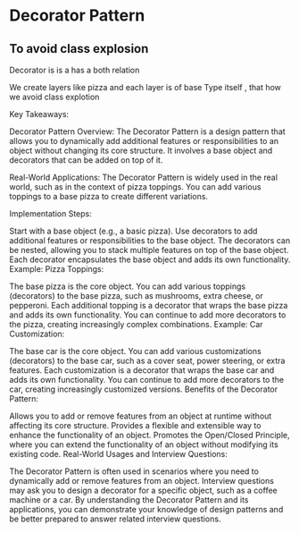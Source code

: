 # Decorator Pattern
## To avoid class explosion 
Decorator is is a has a both relation 

We create layers like pizza and each layer is of base  Type itself , that how we avoid class explotion 

Key Takeaways:

Decorator Pattern Overview: The Decorator Pattern is a design pattern that allows you to dynamically add additional features or responsibilities to an object without changing its core structure. It involves a base object and decorators that can be added on top of it.

Real-World Applications: The Decorator Pattern is widely used in the real world, such as in the context of pizza toppings. You can add various toppings to a base pizza to create different variations.

Implementation Steps:

Start with a base object (e.g., a basic pizza).
Use decorators to add additional features or responsibilities to the base object.
The decorators can be nested, allowing you to stack multiple features on top of the base object.
Each decorator encapsulates the base object and adds its own functionality.
Example: Pizza Toppings:

The base pizza is the core object.
You can add various toppings (decorators) to the base pizza, such as mushrooms, extra cheese, or pepperoni.
Each additional topping is a decorator that wraps the base pizza and adds its own functionality.
You can continue to add more decorators to the pizza, creating increasingly complex combinations.
Example: Car Customization:

The base car is the core object.
You can add various customizations (decorators) to the base car, such as a cover seat, power steering, or extra features.
Each customization is a decorator that wraps the base car and adds its own functionality.
You can continue to add more decorators to the car, creating increasingly customized versions.
Benefits of the Decorator Pattern:

Allows you to add or remove features from an object at runtime without affecting its core structure.
Provides a flexible and extensible way to enhance the functionality of an object.
Promotes the Open/Closed Principle, where you can extend the functionality of an object without modifying its existing code.
Real-World Usages and Interview Questions:

The Decorator Pattern is often used in scenarios where you need to dynamically add or remove features from an object.
Interview questions may ask you to design a decorator for a specific object, such as a coffee machine or a car.
By understanding the Decorator Pattern and its applications, you can demonstrate your knowledge of design patterns and be better prepared to answer related interview questions.
